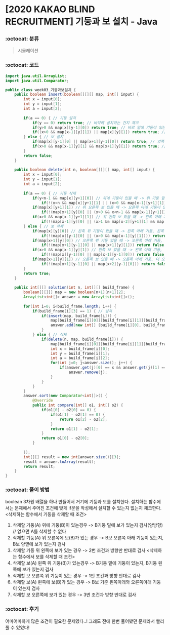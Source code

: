 # [2020 KAKAO BLIND RECRUITMENT] 기둥과 보 설치 - Java

###  :octocat: 분류

> 시뮬레이션

### :octocat: 코드

```java
import java.util.ArrayList;
import java.util.Comparator;

public class week03_기둥과보설치 {
	public boolean insert(boolean[][][] map, int[] input) {
		int x = input[0];
		int y = input[1];
		int a = input[2];
		
		if(a == 0) { // 기둥 설치
			if(y == 0) return true; // 바닥에 설치하는 건지 체크
			if(y>0 && map[x][y-1][0]) return true; // 바로 밑에 기둥이 있는지  체크
			if((x>0 && map[x-1][y][1]) || map[x][y][1]) return true; // 밑에 보가 있는지 체크
		} else { // 보 설치
			if(map[x][y-1][0] || map[x+1][y-1][0]) return true; // 양쪽 끝에 기둥이 있는지 체크
			if(x>0 && map[x-1][y][1] && map[x+1][y][1]) return true; // 양쪽 끝에 보가 있는지 체크
		}
		return false;
	}
	
	public boolean delete(int n, boolean[][][] map, int[] input) {
		int x = input[0];
		int y = input[1];
		int a = input[2];
		
		if(a == 0) { // 기둥 삭제
			if(y<n-1 && map[x][y+1][0]) // 위에 기둥이 있을 때 -> 위 기둥 밑에 보가 있는지 검사
				if(!(x<n && map[x][y+1][1] || (x>0 && map[x-1][y+1][1]))) return false;
			if(map[x][y+1][1]) // 위 오른쪽 보 있을 때 -> 오른쪽 아래 기둥이 있는지, 양옆에 보가 있는지 검사
				if(!(map[x+1][y][0] || (x>0 && x<n-1 && map[x-1][y+1][1] && map[x+1][y+1][1]))) return false;
			if(x>0 && map[x-1][y+1][1]) // 위 왼쪽 보 있을 때 -> 왼쪽 아래 기둥이 있는지, 양옆에 보가 있는지 검사
				if(!(map[x-1][y][0] || (x>1 && map[x-2][y+1][1] && map[x][y+1][1]))) return false;
		} else { // 보 삭제
			if(map[x][y][0]) // 왼족 위 기둥이 있을 때 -> 왼쪽 아래 기둥, 왼쪽 보 검사
				if(!(map[x][y-1][0] || (x>0 && map[x-1][y][1]))) return false;
			if(map[x+1][y][0]) // 오른쪽 위 기둥 있을 때 -> 오른쪽 아래 기둥, 오른쪽 보 검사
				if(!(map[x+1][y-1][0] || map[x+1][y][1])) return false;
			if(x>0 && map[x-1][y][1]) // 왼쪽 보 있을 때 -> 왼쪽 아래 기둥, 더 왼쪽 아래 기둥 검사
				if(!(map[x][y-1][0] || map[x-1][y-1][0])) return false;
			if(map[x+1][y][1]) // 오른쪽 보 있을 때 -> 오른쪽 아래 기둥, 더 오른쪽 아래 기둥 검사
				if(!(map[x+1][y-1][0] || map[x+2][y-1][0])) return false;
		}
		return true;
	}
	
	public int[][] solution(int n, int[][] build_frame) {
		boolean[][][] map = new boolean[n+1][n+1][2];
		ArrayList<int[]> answer = new ArrayList<int[]>();
		
		for(int i=0; i<build_frame.length; i++) {
			if(build_frame[i][3] == 1) { // 설치
				if(insert(map, build_frame[i])) {
					map[build_frame[i][0]][build_frame[i][1]][build_frame[i][2]] = true;
					answer.add(new int[] {build_frame[i][0], build_frame[i][1], build_frame[i][2]});
				}
			} else { // 삭제
				if(delete(n, map, build_frame[i])) {
					map[build_frame[i][0]][build_frame[i][1]][build_frame[i][2]] = false;
					int x = build_frame[i][0];
					int y = build_frame[i][1];
					int a = build_frame[i][2];
					for(int j=0; j<answer.size(); j++) {
						if(answer.get(j)[0] == x && answer.get(j)[1] == y && answer.get(j)[2] == a)
							answer.remove(j);
					}
				}
			}
		}
		answer.sort(new Comparator<int[]>() {
			@Override
			public int compare(int[] o1, int[] o2) {
				if(o1[0] - o2[0] == 0) {
					if(o1[1] - o2[1] == 0) {
						return o1[2] - o2[2];
					}
					return o1[1] - o2[1];
				}
				return o1[0] - o2[0];
			}
			
		});
		int[][] result = new int[answer.size()][3];
		result = answer.toArray(result);
		return result;
	}
}
```

### :octocat: 풀이 방법

boolean 3차원 배열을 하나 만들어서 거기에 기둥과 보를 설치한다.
설치하는 함수에서는 문제에서 주어진 조건에 맞게 if문을 작성해서 설치할 수 있는지 없는지 체크한다.
<삭제하는 함수에서 기둥을 삭제할 때 조건>
1. 삭제할 기둥(A) 위에 기둥(B)이 있는경우 -> B기둥 밑에 보가 있는지 검사(양방향) // 없으면 A를 삭제할 수 없다
2. 삭제할 기둥(A) 위 오른쪽에 보(B)가 있는 경우 -> B보 오른쪽 아래 기둥이 있는지, B보 양옆에 보가 있는지 검사
3. 삭제할 기둥 위 왼쪽에 보가 있는 경우 -> 2번 조건과 방향만 반대로 검사
<삭제하는 함수에서 보를 삭제할 때 조건>
1. 삭제할 보(A) 왼쪽 위 기둥(B)가 있는경우 -> B기둥 밑에 기둥이 있는지, B기둥 왼쪽에 보가 있는지 검사
2. 삭제할 보 오른쪽 위 기둥이 있는 경우 -> 1번 조건과 방향 반대로 검사
3. 삭제할 보(A) 왼쪽에 보(B)가 있는 경우 -> B보 기준 왼쪽아래와 오른쪽아래 기둥이 있는지 검사
4. 삭제할 보 오른쪽에 보가 있는 경우 -> 3번 조건과 방향 반대로 검사
### :octocat: 후기

어마어마하게 많은 조건이 필요한 문제였다..! 그래도 전에 한번 풀어봤던 문제라서 빨리 풀 수 있었다!
